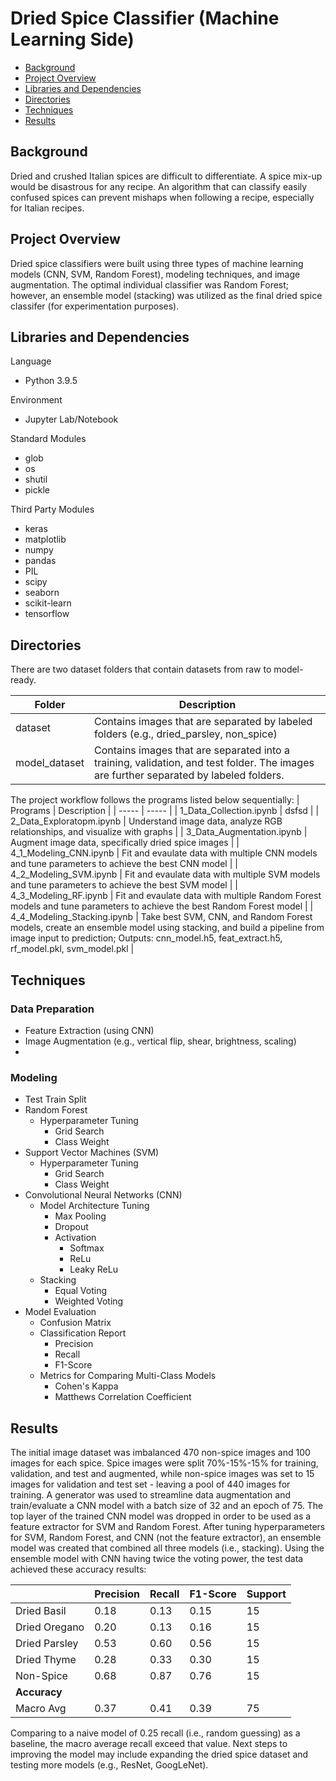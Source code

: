 # Dried Spice Classifier (Machine Learning Side)

* [Background](#background)
* [Project Overview](#project-overview)
* [Libraries and Dependencies](#libraries-and-dependencies)
* [Directories](#directories)
* [Techniques](#techniques)
* [Results](#results)

## Background
Dried and crushed Italian spices are difficult to differentiate. A spice mix-up would be disastrous for any recipe. An algorithm that can classify easily confused spices can prevent mishaps when following a recipe, especially for Italian recipes.

## Project Overview
Dried spice classifiers were built using three types of machine learning models (CNN, SVM, Random Forest), modeling techniques, and image augmentation. The optimal individual classifier was Random Forest; however, an ensemble model (stacking) was utilized as the final dried spice classifer (for experimentation purposes). 


## Libraries and Dependencies
Language
- Python 3.9.5

Environment
- Jupyter Lab/Notebook

Standard Modules
- glob
- os
- shutil
- pickle

Third Party Modules
- keras
- matplotlib
- numpy
- pandas
- PIL
- scipy
- seaborn
- scikit-learn
- tensorflow

## Directories
There are two dataset folders that contain datasets from raw to model-ready.

| Folder | Description |
| ----- | ----- |
| dataset | Contains images that are separated by labeled folders (e.g., dried_parsley, non_spice) |
| model_dataset | Contains images that are separated into a training, validation, and test folder. The images are further separated by labeled folders. |

The project workflow follows the programs listed below sequentially:
| Programs | Description |
| ----- | ----- |
| 1_Data_Collection.ipynb | dsfsd |
| 2_Data_Exploratopm.ipynb | Understand image data, analyze RGB relationships, and visualize with graphs |
| 3_Data_Augmentation.ipynb | Augment image data, specifically dried spice images |
| 4_1_Modeling_CNN.ipynb | Fit and evaulate data with multiple CNN models and tune parameters to achieve the best CNN model |
| 4_2_Modeling_SVM.ipynb | Fit and evaulate data with multiple SVM models and tune parameters to achieve the best SVM model |
| 4_3_Modeling_RF.ipynb | Fit and evaulate data with multiple Random Forest models and tune parameters to achieve the best Random Forest model |
| 4_4_Modeling_Stacking.ipynb | Take best SVM, CNN, and Random Forest models, create an ensemble model using stacking, and build a pipeline from image input to prediction; Outputs: cnn_model.h5, feat_extract.h5,  rf_model.pkl, svm_model.pkl |

## Techniques
### Data Preparation
- Feature Extraction (using CNN)
- Image Augmentation (e.g., vertical flip, shear, brightness, scaling)
- 
### Modeling
- Test Train Split
- Random Forest
  - Hyperparameter Tuning
    - Grid Search
    - Class Weight
- Support Vector Machines (SVM)
  - Hyperparameter Tuning
    - Grid Search
    - Class Weight
- Convolutional Neural Networks (CNN)
  - Model Architecture Tuning
    - Max Pooling
    - Dropout
    - Activation
      - Softmax
      - ReLu
      - Leaky ReLu
  - Stacking
    - Equal Voting
    - Weighted Voting
- Model Evaluation
  - Confusion Matrix
  - Classification Report
    - Precision
    - Recall
    - F1-Score
  - Metrics for Comparing Multi-Class Models
    - Cohen's Kappa
    - Matthews Correlation Coefficient

## Results
The initial image dataset was imbalanced 470 non-spice images and 100 images for each spice. Spice images were split 70%-15%-15% for training, validation, and test and augmented, while non-spice images was set to 15 images for validation and test set - leaving a pool of 440 images for training. A generator was used to streamline data augmentation and train/evaluate a CNN model with a batch size of 32 and an epoch of 75. The top layer of the trained CNN model was dropped in order to be used as a feature extractor for SVM and Random Forest. After tuning hyperparameters for SVM, Random Forest, and CNN (not the feature extractor), an ensemble model was created that combined all three models (i.e., stacking). Using the ensemble model with CNN having twice the voting power, the test data achieved these accuracy results:

|       | Precision | Recall | F1-Score | Support |
| ----- | ----- | ----- | ----- | ----- |
| Dried Basil | 0.18 | 0.13 | 0.15 | 15 |
| Dried Oregano | 0.20 | 0.13 | 0.16 | 15 |
| Dried Parsley | 0.53 | 0.60 | 0.56 | 15 |
| Dried Thyme | 0.28 | 0.33 | 0.30 | 15 |
| Non-Spice | 0.68 | 0.87 | 0.76 | 15 |
| **Accuracy** | | | | |
| Macro Avg| 0.37 | 0.41 | 0.39 | 75 |

Comparing to a naive model of 0.25 recall (i.e., random guessing) as a baseline, the macro average recall exceed that value. Next steps to improving the model may include expanding the dried spice dataset and testing more models (e.g., ResNet, GoogLeNet).
